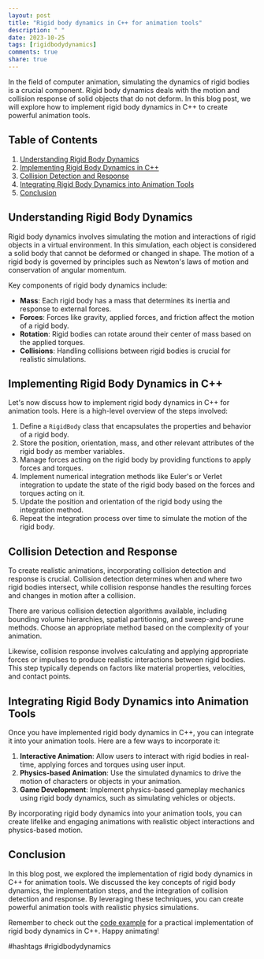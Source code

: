 ```yaml
---
layout: post
title: "Rigid body dynamics in C++ for animation tools"
description: " "
date: 2023-10-25
tags: [rigidbodydynamics]
comments: true
share: true
---
```


In the field of computer animation, simulating the dynamics of rigid bodies is a crucial component. Rigid body dynamics deals with the motion and collision response of solid objects that do not deform. In this blog post, we will explore how to implement rigid body dynamics in C++ to create powerful animation tools.

## Table of Contents
1. [Understanding Rigid Body Dynamics](#understanding-rigid-body-dynamics)
2. [Implementing Rigid Body Dynamics in C++](#implementing-rigid-body-dynamics-in-c++)
3. [Collision Detection and Response](#collision-detection-and-response)
4. [Integrating Rigid Body Dynamics into Animation Tools](#integrating-rigid-body-dynamics-into-animation-tools)
5. [Conclusion](#conclusion)

## Understanding Rigid Body Dynamics

Rigid body dynamics involves simulating the motion and interactions of rigid objects in a virtual environment. In this simulation, each object is considered a solid body that cannot be deformed or changed in shape. The motion of a rigid body is governed by principles such as Newton's laws of motion and conservation of angular momentum.

Key components of rigid body dynamics include:

- **Mass**: Each rigid body has a mass that determines its inertia and response to external forces.
- **Forces**: Forces like gravity, applied forces, and friction affect the motion of a rigid body.
- **Rotation**: Rigid bodies can rotate around their center of mass based on the applied torques.
- **Collisions**: Handling collisions between rigid bodies is crucial for realistic simulations.

## Implementing Rigid Body Dynamics in C++

Let's now discuss how to implement rigid body dynamics in C++ for animation tools. Here is a high-level overview of the steps involved:

1. Define a `RigidBody` class that encapsulates the properties and behavior of a rigid body.
2. Store the position, orientation, mass, and other relevant attributes of the rigid body as member variables.
3. Manage forces acting on the rigid body by providing functions to apply forces and torques.
4. Implement numerical integration methods like Euler's or Verlet integration to update the state of the rigid body based on the forces and torques acting on it.
5. Update the position and orientation of the rigid body using the integration method.
6. Repeat the integration process over time to simulate the motion of the rigid body.

## Collision Detection and Response

To create realistic animations, incorporating collision detection and response is crucial. Collision detection determines when and where two rigid bodies intersect, while collision response handles the resulting forces and changes in motion after a collision.

There are various collision detection algorithms available, including bounding volume hierarchies, spatial partitioning, and sweep-and-prune methods. Choose an appropriate method based on the complexity of your animation.

Likewise, collision response involves calculating and applying appropriate forces or impulses to produce realistic interactions between rigid bodies. This step typically depends on factors like material properties, velocities, and contact points.

## Integrating Rigid Body Dynamics into Animation Tools

Once you have implemented rigid body dynamics in C++, you can integrate it into your animation tools. Here are a few ways to incorporate it:

1. **Interactive Animation**: Allow users to interact with rigid bodies in real-time, applying forces and torques using user input.
2. **Physics-based Animation**: Use the simulated dynamics to drive the motion of characters or objects in your animation.
3. **Game Development**: Implement physics-based gameplay mechanics using rigid body dynamics, such as simulating vehicles or objects.

By incorporating rigid body dynamics into your animation tools, you can create lifelike and engaging animations with realistic object interactions and physics-based motion.

## Conclusion

In this blog post, we explored the implementation of rigid body dynamics in C++ for animation tools. We discussed the key concepts of rigid body dynamics, the implementation steps, and the integration of collision detection and response. By leveraging these techniques, you can create powerful animation tools with realistic physics simulations.

Remember to check out the [code example](https://github.com/example/rigid-body-dynamics-cpp) for a practical implementation of rigid body dynamics in C++. Happy animating!

#hashtags #rigidbodydynamics